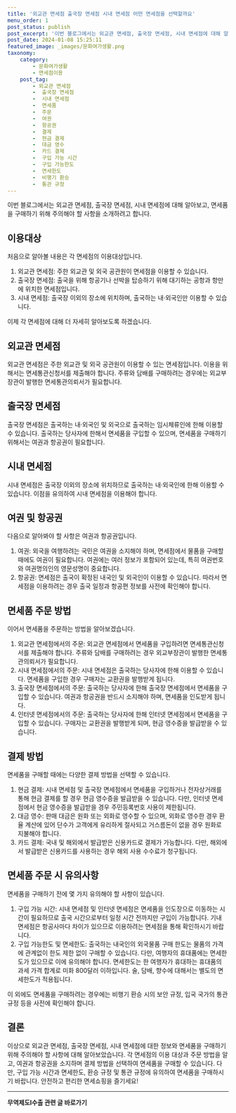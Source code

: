 ```yaml
---
title: '외교관 면세점 출국장 면세점 시내 면세점 어떤 면세점을 선택할까요'
menu_order: 1
post_status: publish
post_excerpt: '이번 블로그에서는 외교관 면세점, 출국장 면세점, 시내 면세점에 대해 알아보고, 면세품을 구매하기 위해 주의해야 할 사항을 소개하려고 합니다.'
post_date: 2024-01-08 15:25:11
featured_image: _images/문화여가생활.png
taxonomy:
    category:
        - 문화여가생활
        - 면세점이용
    post_tag:
        - 외교관 면세점
        -  출국장 면세점
        -  시내 면세점
        -  면세품
        -  주문
        -  여권
        -  항공권
        -  결제
        -  현금 결제
        -  대금 영수
        -  카드 결제
        -  구입 가능 시간
        -  구입 가능한도
        -  면세한도
        -  비행기 환승
        -  통관 규정
---
```



이번 블로그에서는 외교관 면세점, 출국장 면세점, 시내 면세점에 대해 알아보고, 면세품을 구매하기 위해 주의해야 할 사항을 소개하려고 합니다.

## 이용대상

처음으로 알아볼 내용은 각 면세점의 이용대상입니다.

1. 외교관 면세점: 주한 외교관 및 외국 공관원이 면세점을 이용할 수 있습니다.
2. 출국장 면세점: 출국을 위해 항공기나 선박을 탑승하기 위해 대기하는 공항과 항만에 위치한 면세점입니다.
3. 시내 면세점: 출국장 이외의 장소에 위치하며, 출국하는 내·외국인만 이용할 수 있습니다.

이제 각 면세점에 대해 더 자세히 알아보도록 하겠습니다.

## 외교관 면세점

외교관 면세점은 주한 외교관 및 외국 공관원이 이용할 수 있는 면세점입니다. 이용을 위해서는 면세통관신청서를 제출해야 합니다. 주류와 담배를 구매하려는 경우에는 외교부장관이 발행한 면세통관의뢰서가 필요합니다.

## 출국장 면세점

출국장 면세점은 출국하는 내·외국인 및 외국으로 출국하는 임시체류인에 한해 이용할 수 있습니다. 출국하는 당사자에 한해서 면세품을 구입할 수 있으며, 면세품을 구매하기 위해서는 여권과 항공권이 필요합니다.

## 시내 면세점

시내 면세점은 출국장 이외의 장소에 위치하므로 출국하는 내·외국인에 한해 이용할 수 있습니다. 이점을 유의하여 시내 면세점을 이용해야 합니다.

## 여권 및 항공권

다음으로 알아봐야 할 사항은 여권과 항공권입니다.

1. 여권: 외국을 여행하려는 국민은 여권을 소지해야 하며, 면세점에서 물품을 구매할 때에도 여권이 필요합니다. 여권에는 여러 정보가 포함되어 있는데, 특히 여권번호와 여권명의인의 영문성명이 중요합니다.
2. 항공권: 면세점은 출국이 확정된 내국인 및 외국인이 이용할 수 있습니다. 따라서 면세점을 이용하려는 경우 출국 일정과 항공편 정보를 사전에 확인해야 합니다.

## 면세품 주문 방법

이어서 면세품을 주문하는 방법을 알아보겠습니다.

1. 외교관 면세점에서의 주문: 외교관 면세점에서 면세품을 구입하려면 면세통관신청서를 제출해야 합니다. 주류와 담배를 구매하려는 경우 외교부장관이 발행한 면세통관의뢰서가 필요합니다.
2. 시내 면세점에서의 주문: 시내 면세점은 출국하는 당사자에 한해 이용할 수 있습니다. 면세품을 구입한 경우 구매자는 교환권을 발행받게 됩니다.
3. 출국장 면세점에서의 주문: 출국하는 당사자에 한해 출국장 면세점에서 면세품을 구입할 수 있습니다. 여권과 항공권을 반드시 소지해야 하며, 면세품을 인도받게 됩니다.
4. 인터넷 면세점에서의 주문: 출국하는 당사자에 한해 인터넷 면세점에서 면세품을 구입할 수 있습니다. 구매자는 교환권을 발행받게 되며, 현금 영수증을 발급받을 수 있습니다.

## 결제 방법

면세품을 구매할 때에는 다양한 결제 방법을 선택할 수 있습니다.

1. 현금 결제: 시내 면세점 및 출국장 면세점에서 면세품을 구입하거나 전자상거래를 통해 현금 결제를 할 경우 현금 영수증을 발급받을 수 있습니다. 다만, 인터넷 면세점에서 현금 영수증을 발급받을 경우 주민등록번호 사용이 제한됩니다.
2. 대금 영수: 판매 대금은 원화 또는 외화로 영수할 수 있으며, 외화로 영수한 경우 환율 계산에 있어 단수가 고객에게 유리하게 절사되고 거스름돈이 없을 경우 원화로 지불해야 합니다.
3. 카드 결제: 국내 및 해외에서 발급받은 신용카드로 결제가 가능합니다. 다만, 해외에서 발급받은 신용카드를 사용하는 경우 해외 사용 수수료가 청구됩니다. 

## 면세품 주문 시 유의사항

면세품을 구매하기 전에 몇 가지 유의해야 할 사항이 있습니다.

1. 구입 가능 시간: 시내 면세점 및 인터넷 면세점은 면세품을 인도장으로 이동하는 시간이 필요하므로 출국 시간으로부터 일정 시간 전까지만 구입이 가능합니다. 기내 면세점은 항공사마다 차이가 있으므로 이용하려는 면세점을 통해 확인하시기 바랍니다.
2. 구입 가능한도 및 면세한도: 출국하는 내국인의 외국물품 구매 한도는 물품의 가격에 관계없이 한도 제한 없이 구매할 수 있습니다. 다만, 여행자의 휴대품에는 면세한도가 있으므로 이에 유의해야 합니다. 면세한도는 한 여행자가 휴대하는 휴대품의 과세 가격 합계로 미화 800달러 이하입니다. 술, 담배, 향수에 대해서는 별도의 면세한도가 적용됩니다. 

이 외에도 면세품을 구매하려는 경우에는 비행기 환승 시의 보안 규정, 입국 국가의 통관 규정 등을 사전에 확인해야 합니다.

## 결론

이상으로 외교관 면세점, 출국장 면세점, 시내 면세점에 대한 정보와 면세품을 구매하기 위해 주의해야 할 사항에 대해 알아보았습니다. 각 면세점의 이용 대상과 주문 방법을 알고, 여권과 항공권을 소지하며 결제 방법을 선택하여 면세품을 구매할 수 있습니다. 다만, 구입 가능 시간과 면세한도, 환승 규정 및 통관 규정에 유의하여 면세품을 구매하시기 바랍니다. 안전하고 편리한 면세쇼핑을 즐기세요!

<!-- wp:separator -->
<hr class="wp-block-separator has-alpha-channel-opacity"/>
<!-- /wp:separator -->

<!-- wp:group {"backgroundColor":"base","layout":{"type":"constrained"}} -->
<div class="wp-block-group has-base-background-color has-background"><!-- wp:paragraph {"align":"center","fontSize":"medium"} -->
<p class="has-text-align-center has-large-font-size"><strong>무역제도Ⅰ수출 관련 글 바로가기</strong></p>
<!-- /wp:paragraph -->


<!-- wp:latest-posts
{"categories":[{"id":14332,"count":19,"description":"","link":"https://uknowlaw.com/category/%eb%ac%b4%ec%97%ad%ec%a0%9c%eb%8f%84%e2%85%b0%ec%88%98%ec%b6%9c/","name":"무역제도Ⅰ수출","slug":"무역제도Ⅰ수출","taxonomy":"category","parent":0,"meta":[],"_links":{"self":[{"href":"https://uknowlaw.com/wp-json/wp/v2/categories/14332"}],"collection":[{"href":"https://uknowlaw.com/wp-json/wp/v2/categories"}],"about":[{"href":"https://uknowlaw.com/wp-json/wp/v2/taxonomies/category"}],"wp:post_type":[{"href":"https://uknowlaw.com/wp-json/wp/v2/posts?categories=14332"}],"curies":[{"name":"wp","href":"https://api.w.org/{rel}","templated":true}]}}],"postsToShow":100,"excerptLength":28,"postLayout":"grid","columns":2,"featuredImageAlign":"left","featuredImageSizeSlug":"large","fontSize":"small"} /--></div>
<!-- /wp:group -->